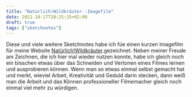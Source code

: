 ```yaml
---
title: "Natürlich!Wildkräuter.-Imagefilm"
date: 2021-10-17T20:25:15+02:00
draft: true
tags: ["sketchnotes"]
---
```


Diese und viele weitere Sketchnotes habe ich füe einen kurzen Imagefilm für meine Website [Natürlich!Wildkräuter](https://natuerlich-wildkraeuter.de).gezeichnet. Neben meiner Freude am Zeichnen, die ich hier mal wieder nutzen konnte, habe ich gleich noch ein bisschen etwas über das Schneiden und Vertonen eines Filmes lernen und ausprobieren können. Wenn man so etwas einmal selbst gemacht hat und merkt, wieviel Arbeit, Kreativität und Geduld darin stecken, dann weiß man die Arbeit und das Können professioneller Filmemacher gleich noch einmal viel mehr zu würdigen.